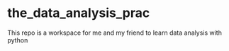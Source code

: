 # the_data_analysis_prac
This repo is a workspace for me and my friend to learn data analysis with python
